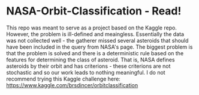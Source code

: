 # NASA-Orbit-Classification - Read!

This repo was meant to serve as a project based on the Kaggle repo. However, the problem is ill-defined and meaingless. Essentially the data was not collected well - the gatherer missed several asteroids that should have been included in the query from NASA's page. The biggest problem is that the problem is solved and there is a deterministic rule based on the features for determining the class of asteroid. That is, NASA defines asteroids by their orbit and has criterions - these criterions are not stochastic and so our work leads to nothing meaningful. I do not recommend trying this Kaggle challenge here: https://www.kaggle.com/brsdincer/orbitclassification

